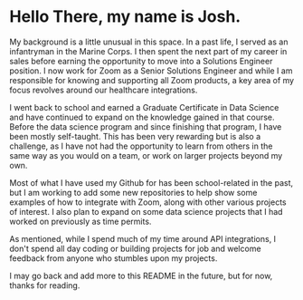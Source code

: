 # Hello There, my name is Josh. 


My background is a little unusual in this space. In a past life, I served as an infantryman in the Marine Corps. I then spent the next part of my career in sales before earning the opportunity to move into a Solutions Engineer position. I now work for Zoom as a Senior Solutions Engineer and while I am responsible for knowing and supporting all Zoom products, a key area of my focus revolves around our healthcare integrations. 

I went back to school and earned a Graduate Certificate in Data Science and have continued to expand on the knowledge gained in that course. Before the data science program and since finishing that program, I have been mostly self-taught. This has been very rewarding but is also a challenge, as I have not had the opportunity to learn from others in the same way as you would on a team, or work on larger projects beyond my own. 

Most of what I have used my Github for has been school-related in the past, but I am working to add some new repositories to help show some examples of how to integrate with Zoom, along with other various projects of interest. I also plan to expand on some data science projects that I had worked on previously as time permits. 

As mentioned, while I spend much of my time around API integrations, I don't spend all day coding or building projects for job and welcome feedback from anyone who stumbles upon my projects. 

I may go back and add more to this README in the future, but for now, thanks for reading. 
